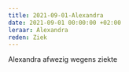 ```yaml
---
title: 2021-09-01-Alexandra
date: 2021-09-01 00:00:00 +02:00
leraar: Alexandra
reden: Ziek
---
```


Alexandra afwezig wegens ziekte
